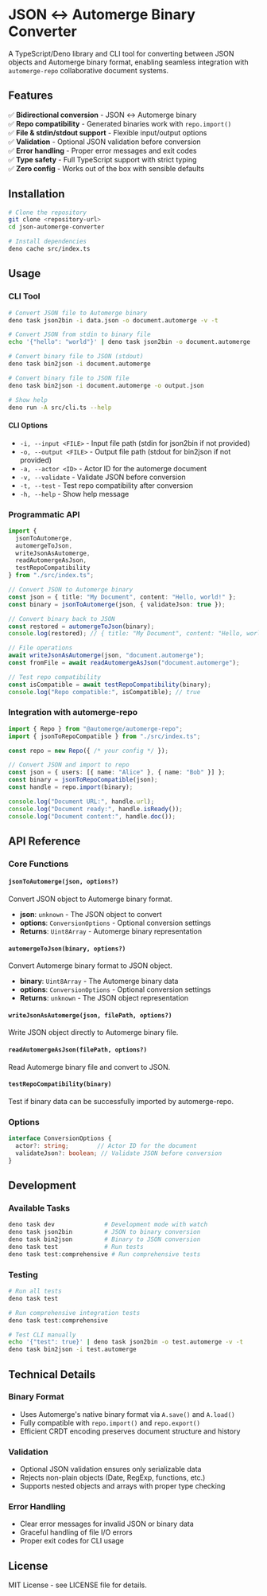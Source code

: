 # JSON ↔ Automerge Binary Converter

A TypeScript/Deno library and CLI tool for converting between JSON objects and Automerge binary format, enabling seamless integration with `automerge-repo` collaborative document systems.

## Features

✅ **Bidirectional conversion** - JSON ↔ Automerge binary  
✅ **Repo compatibility** - Generated binaries work with `repo.import()`  
✅ **File & stdin/stdout support** - Flexible input/output options  
✅ **Validation** - Optional JSON validation before conversion  
✅ **Error handling** - Proper error messages and exit codes  
✅ **Type safety** - Full TypeScript support with strict typing  
✅ **Zero config** - Works out of the box with sensible defaults

## Installation

```bash
# Clone the repository
git clone <repository-url>
cd json-automerge-converter

# Install dependencies
deno cache src/index.ts
```

## Usage

### CLI Tool

```bash
# Convert JSON file to Automerge binary
deno task json2bin -i data.json -o document.automerge -v -t

# Convert JSON from stdin to binary file  
echo '{"hello": "world"}' | deno task json2bin -o document.automerge

# Convert binary file to JSON (stdout)
deno task bin2json -i document.automerge

# Convert binary file to JSON file
deno task bin2json -i document.automerge -o output.json

# Show help
deno run -A src/cli.ts --help
```

#### CLI Options

- `-i, --input <FILE>` - Input file path (stdin for json2bin if not provided)
- `-o, --output <FILE>` - Output file path (stdout for bin2json if not provided)  
- `-a, --actor <ID>` - Actor ID for the automerge document
- `-v, --validate` - Validate JSON before conversion
- `-t, --test` - Test repo compatibility after conversion
- `-h, --help` - Show help message

### Programmatic API

```typescript
import {
  jsonToAutomerge,
  automergeToJson,
  writeJsonAsAutomerge, 
  readAutomergeAsJson,
  testRepoCompatibility
} from "./src/index.ts";

// Convert JSON to Automerge binary
const json = { title: "My Document", content: "Hello, world!" };
const binary = jsonToAutomerge(json, { validateJson: true });

// Convert binary back to JSON
const restored = automergeToJson(binary);
console.log(restored); // { title: "My Document", content: "Hello, world!" }

// File operations
await writeJsonAsAutomerge(json, "document.automerge");
const fromFile = await readAutomergeAsJson("document.automerge");

// Test repo compatibility
const isCompatible = await testRepoCompatibility(binary);
console.log("Repo compatible:", isCompatible); // true
```

### Integration with automerge-repo

```typescript
import { Repo } from "@automerge/automerge-repo";
import { jsonToRepoCompatible } from "./src/index.ts";

const repo = new Repo({ /* your config */ });

// Convert JSON and import to repo
const json = { users: [{ name: "Alice" }, { name: "Bob" }] };
const binary = jsonToRepoCompatible(json);
const handle = repo.import(binary);

console.log("Document URL:", handle.url);
console.log("Document ready:", handle.isReady());
console.log("Document content:", handle.doc());
```

## API Reference

### Core Functions

#### `jsonToAutomerge(json, options?)`
Convert JSON object to Automerge binary format.

- **json**: `unknown` - The JSON object to convert
- **options**: `ConversionOptions` - Optional conversion settings
- **Returns**: `Uint8Array` - Automerge binary representation

#### `automergeToJson(binary, options?)`
Convert Automerge binary format to JSON object.

- **binary**: `Uint8Array` - The Automerge binary data
- **options**: `ConversionOptions` - Optional conversion settings
- **Returns**: `unknown` - The JSON object representation

#### `writeJsonAsAutomerge(json, filePath, options?)`
Write JSON object directly to Automerge binary file.

#### `readAutomergeAsJson(filePath, options?)`
Read Automerge binary file and convert to JSON.

#### `testRepoCompatibility(binary)`
Test if binary data can be successfully imported by automerge-repo.

### Options

```typescript
interface ConversionOptions {
  actor?: string;        // Actor ID for the document
  validateJson?: boolean; // Validate JSON before conversion
}
```

## Development

### Available Tasks

```bash
deno task dev              # Development mode with watch
deno task json2bin         # JSON to binary conversion
deno task bin2json         # Binary to JSON conversion  
deno task test             # Run tests
deno task test:comprehensive # Run comprehensive tests
```

### Testing

```bash
# Run all tests
deno task test

# Run comprehensive integration tests
deno task test:comprehensive

# Test CLI manually
echo '{"test": true}' | deno task json2bin -o test.automerge -v -t
deno task bin2json -i test.automerge
```

## Technical Details

### Binary Format
- Uses Automerge's native binary format via `A.save()` and `A.load()`
- Fully compatible with `repo.import()` and `repo.export()`
- Efficient CRDT encoding preserves document structure and history

### Validation
- Optional JSON validation ensures only serializable data
- Rejects non-plain objects (Date, RegExp, functions, etc.)
- Supports nested objects and arrays with proper type checking

### Error Handling
- Clear error messages for invalid JSON or binary data
- Graceful handling of file I/O errors
- Proper exit codes for CLI usage

## License

MIT License - see LICENSE file for details.